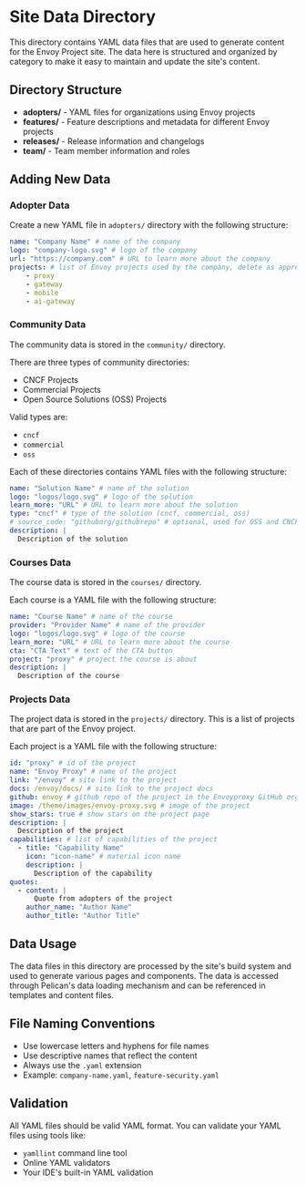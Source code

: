 # Site Data Directory

This directory contains YAML data files that are used to generate content for the Envoy Project site. The data here is structured and organized by category to make it easy to maintain and update the site's content.

## Directory Structure

- **adopters/** - YAML files for organizations using Envoy projects
- **features/** - Feature descriptions and metadata for different Envoy projects
- **releases/** - Release information and changelogs
- **team/** - Team member information and roles

## Adding New Data

### Adopter Data
Create a new YAML file in `adopters/` directory with the following structure:
```yaml
name: "Company Name" # name of the company  
logo: "company-logo.svg" # logo of the company
url: "https://company.com" # URL to learn more about the company
projects: # list of Envoy projects used by the company, delete as appropriate
    - proxy
    - gateway
    - mobile
    - ai-gateway
```

### Community Data

The community data is stored in the `community/` directory.

There are three types of community directories:
- CNCF Projects
- Commercial Projects
- Open Source Solutions (OSS) Projects

Valid types are:
- `cncf`
- `commercial`
- `oss`

Each of these directories contains YAML files with the following structure:
```yaml
name: "Solution Name" # name of the solution
logo: "logos/logo.svg" # logo of the solution
learn_more: "URL" # URL to learn more about the solution
type: "cncf" # type of the solution (cncf, commercial, oss)
# source_code: "githuborg/githubrepo" # optional, used for OSS and CNCF projects
description: |
  Description of the solution
``` 

### Courses Data

The course data is stored in the `courses/` directory.

Each course is a YAML file with the following structure:
```yaml
name: "Course Name" # name of the course
provider: "Provider Name" # name of the provider
logo: "logos/logo.svg" # logo of the course
learn_more: "URL" # URL to learn more about the course
cta: "CTA Text" # text of the CTA button
project: "proxy" # project the course is about
description: |
  Description of the course
```

### Projects Data

The project data is stored in the `projects/` directory.
This is a list of projects that are part of the Envoy project.

Each project is a YAML file with the following structure:
```yaml
id: "proxy" # id of the project
name: "Envoy Proxy" # name of the project
link: "/envoy" # site link to the project
docs: /envoy/docs/ # site link to the project docs
github: envoy # github repo of the project in the Envoyproxy GitHub org
image: /theme/images/envoy-proxy.svg # image of the project
show_stars: true # show stars on the project page
description: |
  Description of the project
capabilities: # list of capabilities of the project
  - title: "Capability Name"
    icon: "icon-name" # material icon name
    description: |
      Description of the capability
quotes:
  - content: |
      Quote from adopters of the project
    author_name: "Author Name"
    author_title: "Author Title"
``` 

## Data Usage

The data files in this directory are processed by the site's build system and used to generate various pages and components. The data is accessed through Pelican's data loading mechanism and can be referenced in templates and content files.

## File Naming Conventions

- Use lowercase letters and hyphens for file names
- Use descriptive names that reflect the content
- Always use the `.yaml` extension
- Example: `company-name.yaml`, `feature-security.yaml`

## Validation

All YAML files should be valid YAML format. You can validate your YAML files using tools like:
- `yamllint` command line tool
- Online YAML validators
- Your IDE's built-in YAML validation 
